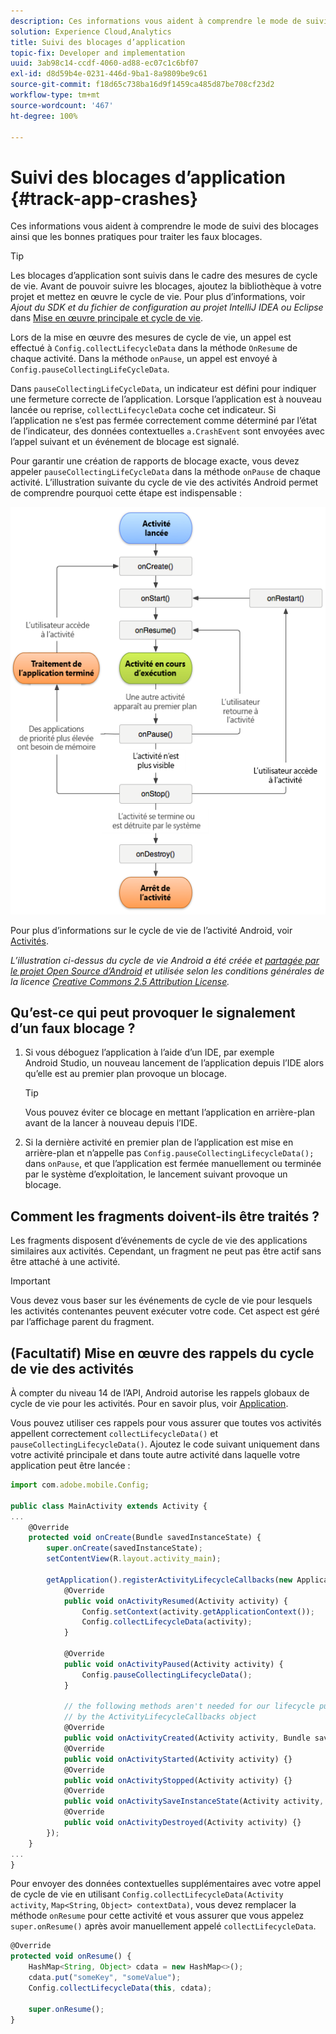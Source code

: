 ```yaml
---
description: Ces informations vous aident à comprendre le mode de suivi des blocages ainsi que les bonnes pratiques pour traiter les faux blocages.
solution: Experience Cloud,Analytics
title: Suivi des blocages d’application
topic-fix: Developer and implementation
uuid: 3ab98c14-ccdf-4060-ad88-ec07c1c6bf07
exl-id: d8d59b4e-0231-446d-9ba1-8a9809be9c61
source-git-commit: f18d65c738ba16d9f1459ca485d87be708cf23d2
workflow-type: tm+mt
source-wordcount: '467'
ht-degree: 100%

---
```


# Suivi des blocages d’application {#track-app-crashes}

Ces informations vous aident à comprendre le mode de suivi des blocages ainsi que les bonnes pratiques pour traiter les faux blocages.

>[!TIP]
>
>Les blocages d’application sont suivis dans le cadre des mesures de cycle de vie. Avant de pouvoir suivre les blocages, ajoutez la bibliothèque à votre projet et mettez en œuvre le cycle de vie. Pour plus d’informations, voir *Ajout du SDK et du fichier de configuration au projet IntelliJ IDEA ou Eclipse* dans [Mise en œuvre principale et cycle de vie](/help/android/getting-started/dev-qs.md).

Lors de la mise en œuvre des mesures de cycle de vie, un appel est effectué à `Config.collectLifecycleData` dans la méthode `OnResume` de chaque activité. Dans la méthode `onPause`, un appel est envoyé à `Config.pauseCollectingLifeCycleData`.

Dans `pauseCollectingLifeCycleData`, un indicateur est défini pour indiquer une fermeture correcte de l’application. Lorsque l’application est à nouveau lancée ou reprise, `collectLifecycleData` coche cet indicateur. Si l’application ne s’est pas fermée correctement comme déterminé par l’état de l’indicateur, des données contextuelles `a.CrashEvent` sont envoyées avec l’appel suivant et un événement de blocage est signalé.

Pour garantir une création de rapports de blocage exacte, vous devez appeler `pauseCollectingLifeCycleData` dans la méthode `onPause` de chaque activité. L’illustration suivante du cycle de vie des activités Android permet de comprendre pourquoi cette étape est indispensable :

![](assets/android-lifecycle.png)

Pour plus d’informations sur le cycle de vie de l’activité Android, voir [Activités](https://developer.android.com/guide/components/activities.html).

*L’illustration ci-dessus du cycle de vie Android a été créée et [partagée par le projet Open Source d’Android](https://source.android.com/) et utilisée selon les conditions générales de la licence [Creative Commons 2.5 Attribution License](https://creativecommons.org/licenses/by/2.5/).*

## Qu’est-ce qui peut provoquer le signalement d’un faux blocage ?

1. Si vous déboguez l’application à l’aide d’un IDE, par exemple Android Studio, un nouveau lancement de l’application depuis l’IDE alors qu’elle est au premier plan provoque un blocage.

   >[!TIP]
   >
   >Vous pouvez éviter ce blocage en mettant l’application en arrière-plan avant de la lancer à nouveau depuis l’IDE.

1. Si la dernière activité en premier plan de l’application est mise en arrière-plan et n’appelle pas `Config.pauseCollectingLifecycleData();` dans `onPause`, et que l’application est fermée manuellement ou terminée par le système d’exploitation, le lancement suivant provoque un blocage.

## Comment les fragments doivent-ils être traités ?

Les fragments disposent d’événements de cycle de vie des applications similaires aux activités. Cependant, un fragment ne peut pas être actif sans être attaché à une activité.

>[!IMPORTANT]
>
>Vous devez vous baser sur les événements de cycle de vie pour lesquels les activités contenantes peuvent exécuter votre code. Cet aspect est géré par l’affichage parent du fragment.

## (Facultatif) Mise en œuvre des rappels du cycle de vie des activités

À compter du niveau 14 de l’API, Android autorise les rappels globaux de cycle de vie pour les activités. Pour en savoir plus, voir [Application](https://developer.android.com/reference/android/app/Application).

Vous pouvez utiliser ces rappels pour vous assurer que toutes vos activités appellent correctement `collectLifecycleData()` et `pauseCollectingLifecycleData()`. Ajoutez le code suivant uniquement dans votre activité principale et dans toute autre activité dans laquelle votre application peut être lancée :

```js
import com.adobe.mobile.Config; 
  
public class MainActivity extends Activity { 
... 
    @Override 
    protected void onCreate(Bundle savedInstanceState) { 
        super.onCreate(savedInstanceState); 
        setContentView(R.layout.activity_main); 
  
        getApplication().registerActivityLifecycleCallbacks(new Application.ActivityLifecycleCallbacks() { 
            @Override 
            public void onActivityResumed(Activity activity) { 
                Config.setContext(activity.getApplicationContext()); 
                Config.collectLifecycleData(activity); 
            } 
  
            @Override 
            public void onActivityPaused(Activity activity) {     
                Config.pauseCollectingLifecycleData(); 
            } 
    
            // the following methods aren't needed for our lifecycle purposes, but are required to be implemented 
            // by the ActivityLifecycleCallbacks object 
            @Override 
            public void onActivityCreated(Activity activity, Bundle savedInstanceState) {} 
            @Override 
            public void onActivityStarted(Activity activity) {} 
            @Override 
            public void onActivityStopped(Activity activity) {} 
            @Override 
            public void onActivitySaveInstanceState(Activity activity, Bundle outState) {} 
            @Override 
            public void onActivityDestroyed(Activity activity) {} 
        }); 
    } 
... 
}
```

Pour envoyer des données contextuelles supplémentaires avec votre appel de cycle de vie en utilisant `Config.collectLifecycleData(Activity activity`, `Map<String`, `Object> contextData)`, vous devez remplacer la méthode `onResume` pour cette activité et vous assurer que vous appelez `super.onResume()` après avoir manuellement appelé `collectLifecycleData`.

```js
@Override 
protected void onResume() { 
    HashMap<String, Object> cdata = new HashMap<>(); 
    cdata.put("someKey", "someValue"); 
    Config.collectLifecycleData(this, cdata); 
  
    super.onResume(); 
}
```
